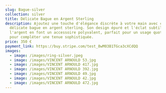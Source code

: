 ```yaml
---
slug: Bague-silver
collection: silver
title: Délicate Bague en Argent Sterling
description: Ajoutez une touche d'élégance discrète à votre main avec cette
  délicate bague en argent sterling. Son design épuré et l'éclat subtil de
  l'argent en font un accessoire polyvalent, parfait pour un usage quotidien ou
  pour compléter une tenue sophistiquée.
price: 350 €
payment_link: https://buy.stripe.com/test_8wM03B1TGca3cXCdQQ
images:
  - image: /images/ring-silver.jpeg
  - image: /images/VINCENT ARNOULD 53.jpg
  - image: /images/VINCENT ARNOULD 417.jpg
  - image: /images/VINCENT ARNOULD 392.jpg
  - image: /images/VINCENT ARNOULD 49.jpg
  - image: /images/VINCENT ARNOULD 42.jpg
  - image: /images/VINCENT ARNOULD 472.jpg
---
```

